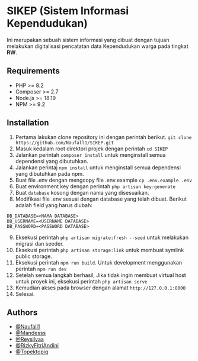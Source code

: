 
# SIKEP (Sistem Informasi Kependudukan)

Ini merupakan sebuah sistem informasi yang dibuat dengan tujuan melakukan digitalisasi pencatatan data Kependudukan warga pada tingkat **RW**.

Requirements
------------
 - PHP >= 8.2
 - Composer >=  2.7
 - Node.js >= 18.19
 - NPM >= 9.2

Installation
------------
1. Pertama lakukan clone repository ini dengan perintah berikut. `git clone https://github.com/Naufall1/SIKEP.git`
2. Masuk kedalam root direktori projek dengan perintah 
`cd SIKEP`
3. Jalankan perintah `composer install` untuk menginstall semua dependensi yang dibutuhkan.
4. Jalankan perintaj `npm install` untuk menginstall semua dependensi yang dibutuhkan pada npm.
5. Buat file .env dengan mengcopy file .env.example `cp .env.example .env`
6. Buat environment key dengan perintah `php artisan key:generate`
7. Buat `database` kosong dengan nama yang disesuaikan. 
8. Modifikasi file .env sesuai dengan database yang telah dibuat. Berikut adalah field yang harus diubah: 
``` 
DB_DATABASE=<NAMA DATABASE>
DB_USERNAME=<USERNAME DATABASE>
DB_PASSWORD=<PASSWORD DATABASE>
```
9. Eksekusi perintah `php artisan migrate:fresh --seed` untuk melakukan migrasi dan seeder.
10. Eksekusi perintah `php artisan storage:link` untuk membuat symlink public storage.
11. Eksekusi perintah `npm run build`. Untuk development menggunakan perintah `npm run dev`
12. Setelah semua langkah berhasil, Jika tidak ingin membuat virtual host untuk proyek ini, eksekusi perintah `php artisan serve`
13. Kemudian akses pada browser dengan alamat `http://127.0.0.1:8000`
14. Selesai.

## Authors

- [@Naufall1](https://github.com/Naufall1)
- [@Mandesss](https://github.com/mandesss)
- [@Reysilvaa](https://github.com/reysilvaa)
- [@RizkyFitriAndini](https://github.com/RizkyFitriAndini)
- [@Topektopiq](https://github.com/topektopiq)

